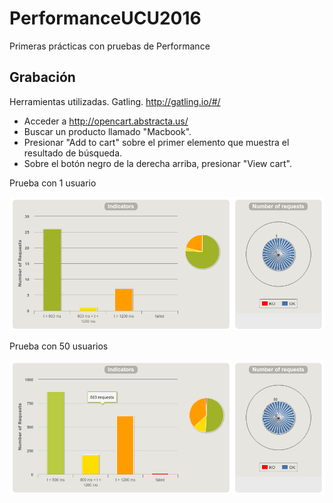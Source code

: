 # PerformanceUCU2016

Primeras prácticas con pruebas de Performance

## Grabación

Herramientas utilizadas. Gatling. http://gatling.io/#/

* Acceder a http://opencart.abstracta.us/
* Buscar un producto llamado "Macbook".
* Presionar "Add to cart" sobre el primer elemento que muestra el resultado de búsqueda.
* Sobre el botón negro de la derecha arriba, presionar "View cart".


Prueba con 1 usuario

![alt text](https://github.com/nandotorterolo/PerformanceUCU2016/blob/master/src/test/scala/testing/Users_1.png "Solido")

Prueba con 50 usuarios

![alt text](https://github.com/nandotorterolo/PerformanceUCU2016/blob/master/src/test/scala/testing/Users_2.png "Solido")



